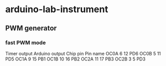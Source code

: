 # arduino-lab-instrument

## PWM generator

### fast PWM mode

Timer output	Arduino output	Chip pin	Pin name
OC0A								6						12				PD6
OC0B								5						11				PD5
OC1A								9						15				PB1
OC1B								10					16				PB2
OC2A								11					17				PB3
OC2B								3						5					PD3